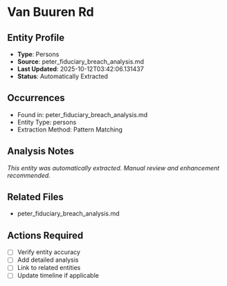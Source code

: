 # Van Buuren Rd

## Entity Profile
- **Type**: Persons
- **Source**: peter_fiduciary_breach_analysis.md
- **Last Updated**: 2025-10-12T03:42:06.131437
- **Status**: Automatically Extracted

## Occurrences
- Found in: peter_fiduciary_breach_analysis.md
- Entity Type: persons
- Extraction Method: Pattern Matching

## Analysis Notes
*This entity was automatically extracted. Manual review and enhancement recommended.*

## Related Files
- peter_fiduciary_breach_analysis.md

## Actions Required
- [ ] Verify entity accuracy
- [ ] Add detailed analysis
- [ ] Link to related entities
- [ ] Update timeline if applicable
